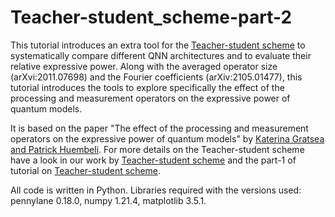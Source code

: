 # Teacher-student_scheme-part-2

This tutorial introduces an extra tool for the [Teacher-student scheme](https://github.com/KaterinaGratsea/Teacher-student_scheme) to systematically compare different QNN architectures and to evaluate their relative expressive power. Along with the averaged operator size (arXvi:2011.07698) and the Fourier coefficients (arXiv:2105.01477), this tutorial introduces the tools to explore specifically the effect of the processing and measurement operators on the expressive power of quantum models.

It is based on the paper "The effect of the processing and measurement operators on the expressive power of quantum models" by [Katerina Gratsea and Patrick Huembeli](https://arxiv.org/abs/). For more details on the Teacher-student scheme have a look in our work by [Teacher-student scheme](https://arxiv.org/abs/2105.01477) and the part-1 of tutorial on [Teacher-student scheme](https://github.com/KaterinaGratsea/Teacher-student_scheme).

All code is written in Python. Libraries required with the versions used: pennylane 0.18.0, numpy 1.21.4, matplotlib 3.5.1.
